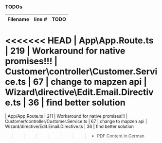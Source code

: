 ### TODOs
| Filename | line # | TODO
|:------|:------:|:------
<<<<<<< HEAD
| App\App.Route.ts | 219 | Workaround for native promises!!!
| Customer\controller\Customer.Service.ts | 67 | change to mapzen api
| Wizard\directive\Edit.Email.Directive.ts | 36 | find better solution
=======
| App/App.Route.ts | 211 | Workaround for native promises!!!
| Customer/controller/Customer.Service.ts | 67 | change to mapzen api
| Wizard/directive/Edit.Email.Directive.ts | 36 | find better solution
>>>>>>> * PDF Content in German

